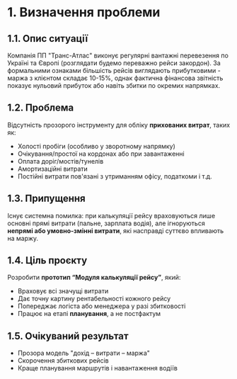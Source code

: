 # 1. Визначення проблеми

## 1.1. Опис ситуації

Компанія ПП "Транс-Атлас" виконує регулярні вантажні перевезення по Україні та Європі (розглядати будемо переважно рейси закордон). За формальними ознаками більшість рейсів виглядають прибутковими - маржа з клієнтом складає 10-15%, однак фактична фінансова звітність показує нульовий прибуток або навіть збитки по окремих напрямках.

## 1.2. Проблема

Відсутність прозорого інструменту для обліку **прихованих витрат**, таких як:
- Холості пробіги (особливо у зворотному напрямку)
- Очікування/простої на кордонах або при завантаженні
- Оплата доріг/мостів/тунелів
- Амортизаційні витрати
- Постійні витрати пов'язані з утриманням офісу, податкоми і т.д.

## 1.3. Припущення

Існує системна помилка: при калькуляції рейсу враховуються лише основні прямі витрати (пальне, зарплата водія), але ігноруються **непрямі або умовно-змінні витрати**, які насправді суттєво впливають на маржу.

## 1.4. Ціль проєкту

Розробити **прототип “Модуля калькуляції рейсу”**, який:
- Враховує всі значущі витрати
- Дає точну картину рентабельності кожного рейсу
- Попереджає логіста або менеджера у разі збитковості
- Працює на етапі **планування**, а не постфактум

## 1.5. Очікуваний результат

- Прозора модель "дохід – витрати – маржа"
- Скорочення збиткових рейсів
- Краще планування маршрутів і навантаження водіїв
